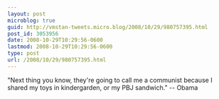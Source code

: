```yaml
---
layout: post
microblog: true
guid: http://vmstan-tweets.micro.blog/2008/10/29/980757395.html
post_id: 3053956
date: 2008-10-29T10:29:56-0600
lastmod: 2008-10-29T10:29:56-0600
type: post
url: /2008/10/29/980757395.html
---
```

"Next thing you know, they're going to call me a communist because I shared my toys in kindergarden, or my PBJ sandwich." -- Obama
